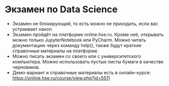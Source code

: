 # Экзамен по Data Science
* Экзамен не блокирующий, то есть можно не приходить, если вас устраивает накоп.
* Экзамен пройдёт на платформе online.hse.ru. Кроме неё, открывать можно только JupyterNotebook или PyCharm. Можно читать документацию через команду help(), также будут краткие справочные материалы на платформе.
* Можно писать экзамен со своего или с университетского компьютера. Можно использовать пустые листы бумаги в качестве черновиков.
* Демо-вариант и справочные материалы есть в онлайн-курсе: https://online.hse.ru/course/view.php?id=5511
